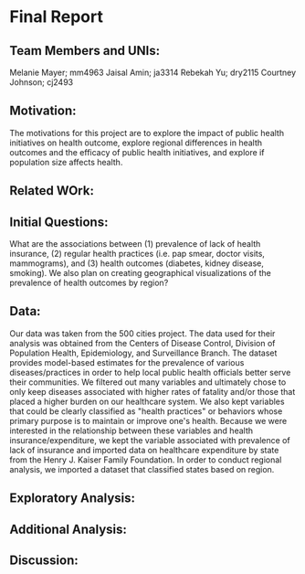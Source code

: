 Final Report
================

Team Members and UNIs:
----------------------

Melanie Mayer; mm4963
Jaisal Amin; ja3314
Rebekah Yu; dry2115
Courtney Johnson; cj2493

Motivation:
-----------

The motivations for this project are to explore the impact of public health initiatives on health outcome, explore regional differences in health outcomes and the efficacy of public health initiatives, and explore if population size affects health.

Related WOrk:
-------------

Initial Questions:
------------------

What are the associations between (1) prevalence of lack of health insurance, (2) regular health practices (i.e. pap smear, doctor visits, mammograms), and (3) health outcomes (diabetes, kidney disease, smoking). We also plan on creating geographical visualizations of the prevalence of health outcomes by region?

Data:
-----

Our data was taken from the 500 cities project. The data used for their analysis was obtained from the Centers of Disease Control, Division of Population Health, Epidemiology, and Surveillance Branch. The dataset provides model-based estimates for the prevalence of various diseases/practices in order to help local public health officials better serve their communities. We filtered out many variables and ultimately chose to only keep diseases associated with higher rates of fatality and/or those that placed a higher burden on our healthcare system. We also kept variables that could be clearly classified as "health practices" or behaviors whose primary purpose is to maintain or improve one's health. Because we were interested in the relationship between these variables and health insurance/expenditure, we kept the variable associated with prevalence of lack of insurance and imported data on healthcare expenditure by state from the Henry J. Kaiser Family Foundation. In order to conduct regional analysis, we imported a dataset that classified states based on region.

Exploratory Analysis:
---------------------

Additional Analysis:
--------------------

Discussion:
-----------

